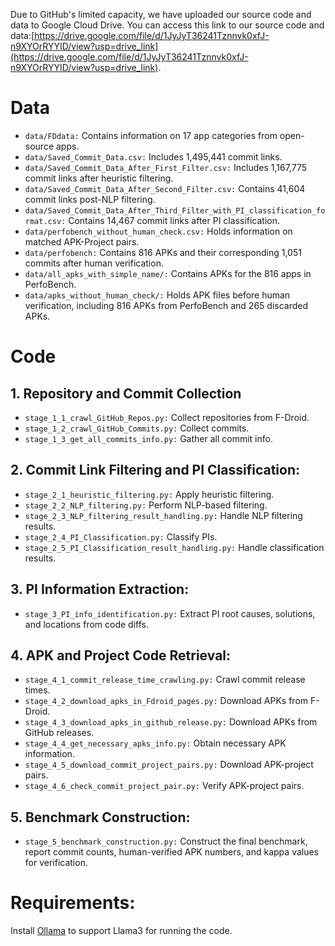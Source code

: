 Due to GitHub's limited capacity, we have uploaded our source code and data to Google Cloud Drive. You can access this link to our source code and data:[https://drive.google.com/file/d/1JyJyT36241Tznnvk0xfJ-n9XYOrRYYID/view?usp=drive_link](https://drive.google.com/file/d/1JyJyT36241Tznnvk0xfJ-n9XYOrRYYID/view?usp=drive_link).


# Data
- `data/FDdata:` Contains information on 17 app categories from open-source apps.
- `data/Saved_Commit_Data.csv:` Includes 1,495,441 commit links.
- `data/Saved_Commit_Data_After_First_Filter.csv:` Includes 1,167,775 commit links after heuristic filtering.
- `data/Saved_Commit_Data_After_Second_Filter.csv:` Contains 41,604 commit links post-NLP filtering.
- `data/Saved_Commit_Data_After_Third_Filter_with_PI_classification_format.csv:` Contains 14,467 commit links after PI classification.
- `data/perfobench_without_human_check.csv:` Holds information on matched APK-Project pairs.
- `data/perfobench:` Contains 816 APKs and their corresponding 1,051 commits after human verification.
- `data/all_apks_with_simple_name/:` Contains APKs for the 816 apps in PerfoBench.
- `data/apks_without_human_check/:` Holds APK files before human verification, including 816 APKs from PerfoBench and 265 discarded APKs.


# Code
## 1. Repository and Commit Collection
- `stage_1_1_crawl_GitHub_Repos.py:` Collect repositories from F-Droid.
- `stage_1_2_crawl_GitHub_Commits.py:` Collect commits.
- `stage_1_3_get_all_commits_info.py:` Gather all commit info.

## 2. Commit Link Filtering and PI Classification:
- `stage_2_1_heuristic_filtering.py:` Apply heuristic filtering.
- `stage_2_2_NLP_filtering.py:` Perform NLP-based filtering.
- `stage_2_3_NLP_filtering_result_handling.py:` Handle NLP filtering results.
- `stage_2_4_PI_Classification.py:` Classify PIs.
- `stage_2_5_PI_Classification_result_handling.py:` Handle classification results.

## 3. PI Information Extraction:
- `stage_3_PI_info_identification.py:` Extract PI root causes, solutions, and locations from code diffs.


## 4. APK and Project Code Retrieval:

- `stage_4_1_commit_release_time_crawling.py:` Crawl commit release times.
- `stage_4_2_download_apks_in_Fdroid_pages.py:` Download APKs from F-Droid.
- `stage_4_3_download_apks_in_github_release.py:` Download APKs from GitHub releases.
- `stage_4_4_get_necessary_apks_info.py:` Obtain necessary APK information.
- `stage_4_5_download_commit_project_pairs.py:` Download APK-project pairs.
- `stage_4_6_check_commit_project_pair.py:` Verify APK-project pairs.

## 5. Benchmark Construction:
- `stage_5_benchmark_construction.py:` Construct the final benchmark, report commit counts, human-verified APK numbers, and kappa values for verification.

# Requirements:
Install [Ollama](https://ollama.com/download) to support Llama3 for running the code.





